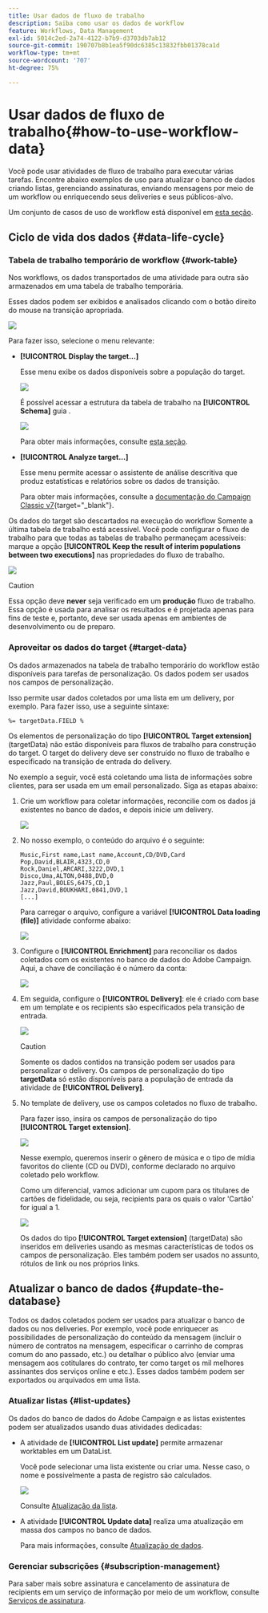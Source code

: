 ```yaml
---
title: Usar dados de fluxo de trabalho
description: Saiba como usar os dados de workflow
feature: Workflows, Data Management
exl-id: 5014c2ed-2a74-4122-b7b9-d3703db7ab12
source-git-commit: 190707b8b1ea5f90dc6385c13832fbb01378ca1d
workflow-type: tm+mt
source-wordcount: '707'
ht-degree: 75%

---
```


# Usar dados de fluxo de trabalho{#how-to-use-workflow-data}

Você pode usar atividades de fluxo de trabalho para executar várias tarefas. Encontre abaixo exemplos de uso para atualizar o banco de dados criando listas, gerenciando assinaturas, enviando mensagens por meio de um workflow ou enriquecendo seus deliveries e seus públicos-alvo.

Um conjunto de casos de uso de workflow está disponível em [esta seção](workflow-use-cases.md).

## Ciclo de vida dos dados {#data-life-cycle}

### Tabela de trabalho temporário de workflow {#work-table}

Nos workflows, os dados transportados de uma atividade para outra são armazenados em uma tabela de trabalho temporária.

Esses dados podem ser exibidos e analisados clicando com o botão direito do mouse na transição apropriada.

![](assets/wf-right-click-analyze.png)

Para fazer isso, selecione o menu relevante:

* **[!UICONTROL Display the target...]**

   Esse menu exibe os dados disponíveis sobre a população do target.

   ![](assets/wf-right-click-display.png)

   É possível acessar a estrutura da tabela de trabalho na **[!UICONTROL Schema]** guia .

   ![](assets/wf-right-click-schema.png)

   Para obter mais informações, consulte [esta seção](monitor-workflow-execution.md#worktables-and-workflow-schema).

* **[!UICONTROL Analyze target...]**

   Esse menu permite acessar o assistente de análise descritiva que produz estatísticas e relatórios sobre os dados de transição.

   Para obter mais informações, consulte a [documentação do Campaign Classic v7](https://experienceleague.adobe.com/docs/campaign-classic/using/reporting/analyzing-populations/about-descriptive-analysis.html){target="_blank"}.

Os dados do target são descartados na execução do workflow Somente a última tabela de trabalho está acessível. Você pode configurar o fluxo de trabalho para que todas as tabelas de trabalho permaneçam acessíveis: marque a opção **[!UICONTROL Keep the result of interim populations between two executions]** nas propriedades do fluxo de trabalho.

![](assets/wf-purge-data-option.png)

>[!CAUTION]
>
>Essa opção deve **never** seja verificado em um **produção** fluxo de trabalho. Essa opção é usada para analisar os resultados e é projetada apenas para fins de teste e, portanto, deve ser usada apenas em ambientes de desenvolvimento ou de preparo.


### Aproveitar os dados do target {#target-data}

Os dados armazenados na tabela de trabalho temporário do workflow estão disponíveis para tarefas de personalização. Os dados podem ser usados nos campos de personalização.

Isso permite usar dados coletados por uma lista em um delivery, por exemplo. Para fazer isso, use a seguinte sintaxe:

```
%= targetData.FIELD %
```

Os elementos de personalização do tipo **[!UICONTROL Target extension]** (targetData) não estão disponíveis para fluxos de trabalho para construção do target. O target do delivery deve ser construído no fluxo de trabalho e especificado na transição de entrada do delivery.

No exemplo a seguir, você está coletando uma lista de informações sobre clientes, para ser usada em um email personalizado. Siga as etapas abaixo:

1. Crie um workflow para coletar informações, reconcilie com os dados já existentes no banco de dados, e depois inicie um delivery.

   ![](assets/wf-targetdata-sample-1.png)

1. No nosso exemplo, o conteúdo do arquivo é o seguinte:

   ```
   Music,First name,Last name,Account,CD/DVD,Card
   Pop,David,BLAIR,4323,CD,0
   Rock,Daniel,ARCARI,3222,DVD,1
   Disco,Uma,ALTON,0488,DVD,0
   Jazz,Paul,BOLES,6475,CD,1
   Jazz,David,BOUKHARI,0841,DVD,1
   [...]
   ```

   Para carregar o arquivo, configure a variável **[!UICONTROL Data loading (file)]** atividade conforme abaixo:

   ![](assets/wf-targetdata-sample-2.png)

1. Configure o **[!UICONTROL Enrichment]** para reconciliar os dados coletados com os existentes no banco de dados do Adobe Campaign. Aqui, a chave de conciliação é o número da conta:

   ![](assets/wf-targetdata-sample-3.png)

1. Em seguida, configure o **[!UICONTROL Delivery]**: ele é criado com base em um template e os recipients são especificados pela transição de entrada.

   ![](assets/wf-targetdata-sample-4.png)

   >[!CAUTION]
   >
   >Somente os dados contidos na transição podem ser usados para personalizar o delivery. Os campos de personalização do tipo **targetData** só estão disponíveis para a população de entrada da atividade de **[!UICONTROL Delivery]**.

1. No template de delivery, use os campos coletados no fluxo de trabalho.

   Para fazer isso, insira os campos de personalização do tipo **[!UICONTROL Target extension]**.

   ![](assets/wf-targetdata-sample-5.png)

   Nesse exemplo, queremos inserir o gênero de música e o tipo de mídia favoritos do cliente (CD ou DVD), conforme declarado no arquivo coletado pelo workflow.

   Como um diferencial, vamos adicionar um cupom para os titulares de cartões de fidelidade, ou seja, recipients para os quais o valor &#39;Cartão&#39; for igual a 1.

   ![](assets/wf-targetdata-sample-6.png)

   Os dados do tipo **[!UICONTROL Target extension]** (targetData) são inseridos em deliveries usando as mesmas características de todos os campos de personalização. Eles também podem ser usados no assunto, rótulos de link ou nos próprios links.


## Atualizar o banco de dados {#update-the-database}

Todos os dados coletados podem ser usados para atualizar o banco de dados ou nos deliveries. Por exemplo, você pode enriquecer as possibilidades de personalização do conteúdo da mensagem (incluir o número de contratos na mensagem, especificar o carrinho de compras comum do ano passado, etc.) ou detalhar o público alvo (enviar uma mensagem aos cotitulares do contrato, ter como target os mil melhores assinantes dos serviços online e etc.). Esses dados também podem ser exportados ou arquivados em uma lista.

### Atualizar listas  {#list-updates}

Os dados do banco de dados do Adobe Campaign e as listas existentes podem ser atualizados usando duas atividades dedicadas:

* A atividade de **[!UICONTROL List update]** permite armazenar worktables em um DataList.

   Você pode selecionar uma lista existente ou criar uma. Nesse caso, o nome e possivelmente a pasta de registro são calculados.

   ![](assets/s_user_create_list.png)

   Consulte [Atualização da lista](list-update.md).

* A atividade **[!UICONTROL Update data]** realiza uma atualização em massa dos campos no banco de dados.

   Para mais informações, consulte [Atualização de dados](update-data.md).

### Gerenciar subscrições {#subscription-management}

Para saber mais sobre assinatura e cancelamento de assinatura de recipients em um serviço de informação por meio de um workflow, consulte [Serviços de assinatura](subscription-services.md).
